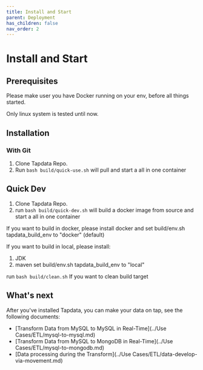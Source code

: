```yaml
---
title: Install and Start
parent: Deployment
has_children: false
nav_order: 2
---
```

# Install and Start

## Prerequisites

Please make user you have Docker running on your env, before all things started.

Only linux system is tested until now.


## Installation

### With Git
1. Clone Tapdata Repo.
2. Run `bash build/quick-use.sh` will pull and start a all in one container


## Quick Dev
1. Clone Tapdata Repo.
2. run `bash build/quick-dev.sh` will build a docker image from source and start a all in one container

If you want to build in docker, please install docker and set build/env.sh tapdata_build_env to "docker" (default)

If you want to build in local, please install:
1. JDK
2. maven
set build/env.sh tapdata_build_env to "local"

run `bash build/clean.sh` If you want to clean build target
	



## What's next

After you've installed Tapdata, you can make your data on tap, see the following documents:

- [Transform Data from MySQL to MySQL in Real-Time](../Use Cases/ETL/mysql-to-mysql.md)
- [Transform Data from MySQL to MongoDB in Real-Time](../Use Cases/ETL/mysql-to-mongodb.md)
- [Data processing during the Transform](../Use Cases/ETL/data-develop-via-movement.md)
